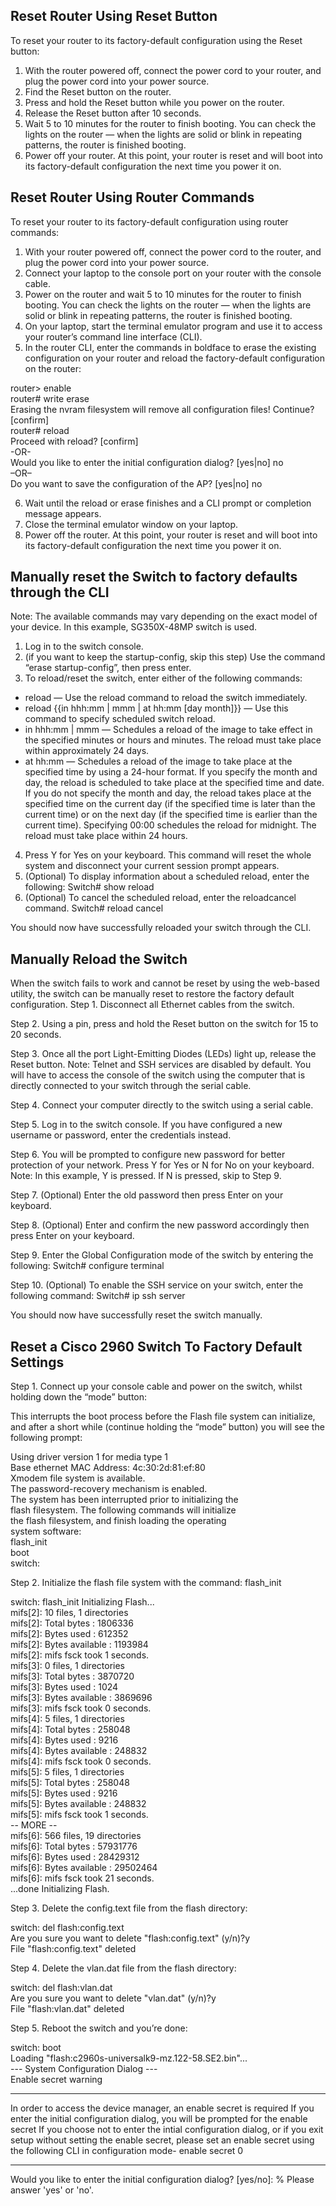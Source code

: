 ## Reset Router Using Reset Button

To reset your router to its factory-default configuration using the Reset button:

1.	With the router powered off, connect the power cord to your router, and plug the power cord into your power source.
2.	Find the Reset button on the router.
3.	Press and hold the Reset button while you power on the router.
4.	Release the Reset button after 10 seconds.
5.	Wait 5 to 10 minutes for the router to finish booting. You can check the lights on the router — when the lights are solid or blink in repeating patterns, the router is finished booting.
6.	Power off your router.
At this point, your router is reset and will boot into its factory-default configuration the next time you power it on.



## Reset Router Using Router Commands
To reset your router to its factory-default configuration using router commands:
1.	With your router powered off, connect the power cord to the router, and plug the power cord into your power source.
2.	Connect your laptop to the console port on your router with the console cable.
3.	Power on the router and wait 5 to 10 minutes for the router to finish booting. You can check the lights on the router — when the lights are solid or blink in repeating patterns, the router is finished booting.
4.	On your laptop, start the terminal emulator program and use it to access your router’s command line interface (CLI).
5.	In the router CLI, enter the commands in boldface to erase the existing configuration on your router and reload the factory-default configuration on the router: 

router> enable  
router# write erase  
Erasing the nvram filesystem will remove all configuration files! Continue? [confirm] <Press Enter key>    
router# reload  
Proceed with reload? [confirm] <Press Enter key>  
-OR-  
Would you like to enter the initial configuration dialog? [yes|no] no <Press Enter key>  
–OR–  
Do you want to save the configuration of the AP? [yes|no] no <Press Enter key>  

6.	Wait until the reload or erase finishes and a CLI prompt or completion message appears.
7.	Close the terminal emulator window on your laptop.
8.	Power off the router.
At this point, your router is reset and will boot into its factory-default configuration the next time you power it on.

 


## Manually reset the Switch to factory defaults through the CLI

Note: The available commands may vary depending on the exact model of your device. In this example, SG350X-48MP switch is used.

1)	Log in to the switch console. 
2)	(if you want to keep the startup-config, skip this step) Use the command “erase startup-config”, then press enter.
3)  To reload/reset the switch, enter either of the following commands:
- reload — Use the reload command to reload the switch immediately.
- reload {{in hhh:mm | mmm | at hh:mm [day month]}} — Use this command to specify scheduled switch reload.
- in hhh:mm | mmm — Schedules a reload of the image to take effect in the specified minutes or hours and minutes. The reload must take place within approximately 24 days.
- at hh:mm — Schedules a reload of the image to take place at the specified time by using a 24-hour format. If you specify the month and day, the reload is scheduled to take place at the specified time and date. If you do not specify the month and day, the reload takes place at the specified time on the current day (if the specified time is later than the current time) or on the next day (if the specified time is earlier than the current time). Specifying 00:00 schedules the reload for midnight. The reload must take place within 24 hours.

4) Press Y for Yes on your keyboard. This command will reset the whole system and disconnect your current session prompt appears.
5) (Optional) To display information about a scheduled reload, enter the following:
Switch# show reload
6) (Optional) To cancel the scheduled reload, enter the reloadcancel command.
Switch# reload cancel

You should now have successfully reloaded your switch through the CLI.




## Manually Reload the Switch
When the switch fails to work and cannot be reset by using the web-based utility, the switch can be manually reset to restore the factory default configuration.
Step 1. Disconnect all Ethernet cables from the switch.

Step 2. Using a pin, press and hold the Reset button on the switch for 15 to 20 seconds.
 
Step 3. Once all the port Light-Emitting Diodes (LEDs) light up, release the Reset button.
Note: Telnet and SSH services are disabled by default. You will have to access the console of the switch using the computer that is directly connected to your switch through the serial cable.

Step 4. Connect your computer directly to the switch using a serial cable.

Step 5. Log in to the switch console. If you have configured a new username or password, enter the credentials instead.

Step 6. You will be prompted to configure new password for better protection of your network. Press Y for Yes or N for No on your keyboard.
Note: In this example, Y is pressed. If N is pressed, skip to Step 9.

Step 7. (Optional) Enter the old password then press Enter on your keyboard.

Step 8. (Optional) Enter and confirm the new password accordingly then press Enter on your keyboard.

Step 9. Enter the Global Configuration mode of the switch by entering the following:
Switch# configure terminal

Step 10. (Optional) To enable the SSH service on your switch, enter the following command:
Switch#  ip ssh server

You should now have successfully reset the switch manually.



## Reset a Cisco 2960 Switch To Factory Default Settings

Step 1. Connect up your console cable and power on the switch, whilst holding down the “mode” button:
 
 
This interrupts the boot process before the Flash file system can initialize, and after a short while (continue holding the “mode” button) you will see the following prompt:

Using driver version 1 for media type 1  
Base ethernet MAC Address: 4c:30:2d:81:ef:80  
Xmodem file system is available.  
The password-recovery mechanism is enabled.  
The system has been interrupted prior to initializing the  
flash filesystem. The following commands will initialize  
the flash filesystem, and finish loading the operating  
system software:  
flash_init  
 boot  
switch:  

Step 2. Initialize the flash file system with the command: flash_init
 
switch: flash_init
Initializing Flash...  
mifs[2]: 10 files, 1 directories  
mifs[2]: Total bytes : 1806336  
mifs[2]: Bytes used : 612352  
mifs[2]: Bytes available : 1193984  
mifs[2]: mifs fsck took 1 seconds.  
mifs[3]: 0 files, 1 directories  
mifs[3]: Total bytes : 3870720  
mifs[3]: Bytes used : 1024  
mifs[3]: Bytes available : 3869696  
mifs[3]: mifs fsck took 0 seconds.  
mifs[4]: 5 files, 1 directories  
mifs[4]: Total bytes : 258048  
mifs[4]: Bytes used : 9216  
mifs[4]: Bytes available : 248832  
mifs[4]: mifs fsck took 0 seconds.  
mifs[5]: 5 files, 1 directories  
mifs[5]: Total bytes : 258048  
mifs[5]: Bytes used : 9216  
mifs[5]: Bytes available : 248832  
mifs[5]: mifs fsck took 1 seconds.  
 -- MORE --  
mifs[6]: 566 files, 19 directories  
mifs[6]: Total bytes : 57931776  
mifs[6]: Bytes used : 28429312  
mifs[6]: Bytes available : 29502464  
mifs[6]: mifs fsck took 21 seconds.  
...done Initializing Flash.  

Step 3. Delete the config.text file from the flash directory:

switch: del flash:config.text  
Are you sure you want to delete "flash:config.text" (y/n)?y  
File "flash:config.text" deleted  

Step 4. Delete the vlan.dat file from the flash directory:

switch: del flash:vlan.dat  
Are you sure you want to delete "vlan.dat" (y/n)?y  
File "flash:vlan.dat" deleted 

Step 5. Reboot the switch and you’re done:

switch: boot  
Loading "flash:c2960s-universalk9-mz.122-58.SE2.bin"...  
--- System Configuration Dialog ---  
Enable secret warning

----------------------------------
In order to access the device manager, an enable secret is required
If you enter the initial configuration dialog, you will be prompted for the enable secret
If you choose not to enter the intial configuration dialog, or if you exit setup without setting the enable secret,
please set an enable secret using the following CLI in configuration mode-
enable secret 0 <cleartext password>

----------------------------------
Would you like to enter the initial configuration dialog? [yes/no]:
% Please answer 'yes' or 'no'.

